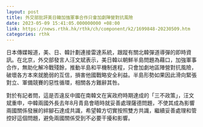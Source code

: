 ```yaml
---
layout: post
title: 外交部批評美日韓加強軍事合作只會加劇陣營對抗風險
date: 2023-05-09 15:41:05.000000000 +08:00
link: https://news.rthk.hk/rthk/ch/component/k2/1699848-20230509.htm
categories: rthk
---
```


日本傳媒報道，美、日、韓計劃連接雷達系統，跟蹤有關北韓彈道導彈的即時資訊。在北京，外交部發言人汪文斌表示，美日韓以朝鮮半島問題為藉口，加強軍事合作，無助化解冷戰殘餘，推動半島和平機制進程，只會加劇地區陣營對抗風險，破壞各方本來就脆弱的互信，損害他國戰略安全利益。半島形勢如果因此滑向緊張對立、軍備競賽的惡性循環，相關各方難辭其咎。

對於有記者問，這是否違反中國在南韓文在寅政府時期達成的「三不政策」，汪文斌重申，中韓兩國外長去年8月青島會晤時就妥善處理薩德問題，不使其成為影響兩國關係發展的絆腳石達成共識，希望韓方切實按照雙方共識，繼續妥善處理和管控好這個問題，避免兩國關係受到不必要干擾和影響。

